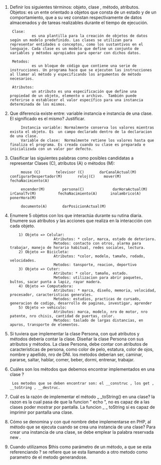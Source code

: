 1. Definir los siguientes términos: objeto, clase , método, atributos.
        Objetos:
                 es un ente orientado a objetos que consta de un estado y de un comportamiento, que a su vez constan respectivamente de datos almacenados y de tareas realizables durante el tiempo de ejecución.
        
        Clase: 
                 es una plantilla para la creación de objetos de datos según un modelo predefinido. Las clases se utilizan para representar entidades o conceptos, como los sustantivos en el lenguaje. Cada clase es un modelo que define un conjunto de variables y métodos apropiados para operar con dichos datos.
                
        Metodos:
                 es un bloque de código que contiene una serie de instrucciones. Un programa hace que se ejecuten las instrucciones al llamar al método y especificando los argumentos de método necesarios.

        Atributos:
                 un atributo es una especificación que define una propiedad de un objeto, elemento o archivo. ​ También puede referirse o establecer el valor específico para una instancia determinada de los mismos.

2. Que diferencia existe entre: variable instancia e instancia de una clase. El significado es el mismo? Justificar.
            
            Instancia variable: Normalmente conserva los valores mientras exista el objeto. Es  un campo declarado dentro de la declaracion de una clase.
            Variable de clase:	Normalmente retiene los valores hasta que finaliza el programa. Es creada cuando su clase es preparada e inicializada con un valor por defecto.

3. Clasificar las siguientes palabras como posibles candidatas a representar Clases (C), atributos (A) o métodos (M):

            mouse (C)       televisor (C)       darCanalActual(M)      configurarDespertador(M)       reloj(C)    mover(M)      fechaNacimiento(A)

            encender(M)        persona(C)             darHoraActual(M)       irCanalTv(M)          fechaNacimiento(A)      inalambrico(A)     ponerHora(M)

            documento(A)       darPosicionActual(M)



 4. Enumere 5 objetos con los que interactúa durante su rutina diaria. Enumere sus atributos y las acciones que
    realiza en la interacción con cada objeto.

            1) Objeto => Celular:
                            Atributos: * color, marca, estado de deterioro.
                            Metodos: contacto con otros, alarma para trabajar, manejo de horario habitual, redes sociales, lectura.
            2) Objeto => Bicicleta:
                            Atributos: *color, modelo, tamaño, rodado, velocidades.
                            Metodos: tansporte, reacion, deportivo
            3) Objeto => Cuter:
                            Atributo: * color, tamaño, estado.
                            Metodos: utilizacion para abrir paquetes, bultos, sacar punta a lapiz, rayar madera.
            4) Objeto => Computadora:
                            Atributos: * marca, diseño, memoria, velocidad, procesador, caracteristicas generales.
                            Metodos: estudios, practicas de cursado, generacion de codigo, desarrollo de paginas, investigar, aprender
            5) Objeto => vehiculo:
                            Atributos: marca, modelo, nro de motor, nro patente, nro chisis, cantidad de puertas, color.
                            Metodos: taslado de largas distancias, en apuros, transporte de elementos.

5. Si tuviera que implementar la clase Persona, con qué atributos y métodos debería contar la clase. Diseñar la
    clase Persona con sus atributos y métodos.
            La clase Persona, debe contar con atributos de caracteristicas de persona, como color de pelo, estatura, color de ojos, nombre y apellido, nro de DNI.
            los metodos deberian ser, caminar, pararse, saltar, hablar, comer, beber, dormi, entrenar, trabajar.
    
6. Cuáles son los métodos que debemos encontrar implementados en una clase ?

        Los metodos que se deben encontrar son: el __construc , los get , __toString , __destruc.

7. Cuál es la razón de implementar el método _ _toString() en una clase?
        la razon es la cual pasa de que la funcion " echo ", no es capaz de a las clases poder mostrar por pantalla. La funcion _ _ toString si es capaz de imprimir por pantalla una clase.
    
8. Cómo se denomina y con qué nombre debe implementarse en PHP, al método que se ejecuta cuando se
    crea una instancia de una clase?
        Para crear una instancia de una clase, se debe emplear la palabra reservada new .

9. Cuando utilizamos $this como parámetro de un método, a que se esta referenciando ?
        se refiere que se esta llamando a otro metodo como parametro de el metodo generandose.
        